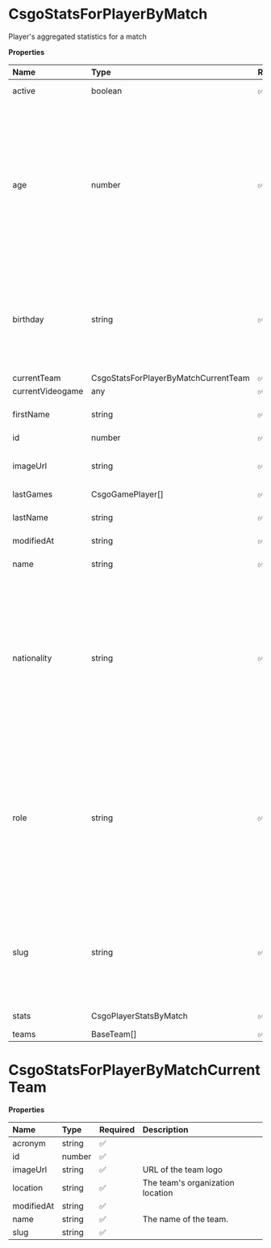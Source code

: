 # CsgoStatsForPlayerByMatch

Player's aggregated statistics for a match

**Properties**

| Name             | Type                                 | Required | Description                                                                                                                                                                                                                                    |
| :--------------- | :----------------------------------- | :------- | :--------------------------------------------------------------------------------------------------------------------------------------------------------------------------------------------------------------------------------------------- |
| active           | boolean                              | ✅       | Whether player is active                                                                                                                                                                                                                       |
| age              | number                               | ✅       | Age of the player, `null` if unknown. When `birthday` is `null`, `age` is an approxiamation. Read more about [players' age](/docs/about-players-age) <br/>**Note**: This field is only present for users running the Historical plan or above. |
| birthday         | string                               | ✅       | Birth day of the player, `YYYY-MM-DD` format. `null` if unknown. <br/>**Note**: This field is only present for users running the Historical plan or above.                                                                                     |
| currentTeam      | CsgoStatsForPlayerByMatchCurrentTeam | ✅       |                                                                                                                                                                                                                                                |
| currentVideogame | any                                  | ✅       |                                                                                                                                                                                                                                                |
| firstName        | string                               | ✅       | First name of the player. `null` if unknown                                                                                                                                                                                                    |
| id               | number                               | ✅       | ID of the player                                                                                                                                                                                                                               |
| imageUrl         | string                               | ✅       | URL to the photo of the player. `null` if not available.                                                                                                                                                                                       |
| lastGames        | CsgoGamePlayer[]                     | ✅       |                                                                                                                                                                                                                                                |
| lastName         | string                               | ✅       | Last name of the player. `null` if unknown                                                                                                                                                                                                     |
| modifiedAt       | string                               | ✅       |                                                                                                                                                                                                                                                |
| name             | string                               | ✅       | Professional name of the player                                                                                                                                                                                                                |
| nationality      | string                               | ✅       | Country code matching the nationality of the player according to the ISO 3166-1 standard (Alpha-2 code). <br/>In addition to the standard, the `XK` code is used for Kosovo. <br/>`null` if unknown                                            |
| role             | string                               | ✅       | Role/position of the player. Field value varies depending on the video game.`null` if unknown. <br/>**Note**: role is only available for DotA 2, League of Legends, and Overwatch players. <br/>`null` for other video games.                  |
| slug             | string                               | ✅       | Unique, human-readable identifier for the player. <br/>`id` and `slug` can be used interchangeably throughout the API.                                                                                                                         |
| stats            | CsgoPlayerStatsByMatch               | ✅       | Statistics for a match                                                                                                                                                                                                                         |
| teams            | BaseTeam[]                           | ✅       |                                                                                                                                                                                                                                                |

# CsgoStatsForPlayerByMatchCurrentTeam

**Properties**

| Name       | Type   | Required | Description                      |
| :--------- | :----- | :------- | :------------------------------- |
| acronym    | string | ✅       |                                  |
| id         | number | ✅       |                                  |
| imageUrl   | string | ✅       | URL of the team logo             |
| location   | string | ✅       | The team's organization location |
| modifiedAt | string | ✅       |                                  |
| name       | string | ✅       | The name of the team.            |
| slug       | string | ✅       |                                  |

<!-- This file was generated by liblab | https://liblab.com/ -->
